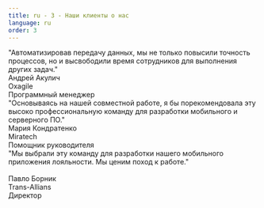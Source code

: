 ```yaml
---
title: ru - 3 - Наши клиенты о нас
language: ru
order: 3
---
```

<div class="cliaboutus">

<div class="cli-block clb1">
<div class="cli-block-text"><i class="fa fa-commenting-o fa-2x"></i>"Автоматизировав передачу данных, мы не только повысили точность процессов, но и высвободили время сотрудников для выполнения других задач."</div>
<div class="cli-block-author">Андрей Акулич</div>
<div class="cli-block-comp">Oxagile</div>
<div class="cli-block-dolg">Программный менеджер</div>
</div>

<div class="cli-block clb2">
<div class="cli-block-text"><i class="fa fa-commenting-o fa-2x"></i>"Основываясь на нашей совместной работе, я бы порекомендовала эту высоко профессиональную команду для разработки мобильного и серверного ПО."</div>
<div class="cli-block-author">Мария Кондратенко</div>
<div class="cli-block-comp">Miratech</div>
<div class="cli-block-dolg">Помощник руководителя</div>
</div>

<div class="cli-block clb3">
<div class="cli-block-text"><i class="fa fa-commenting-o fa-2x"></i>"Мы выбрали эту команду для разработки нашего мобильного приложения лояльности. Мы ценим поход к работе."<br />
&nbsp;</div>
<div class="cli-block-author">Павло Борник</div>
<div class="cli-block-comp">Trans-Allians</div>
<div class="cli-block-dolg">Директор</div>
</div>

</div>